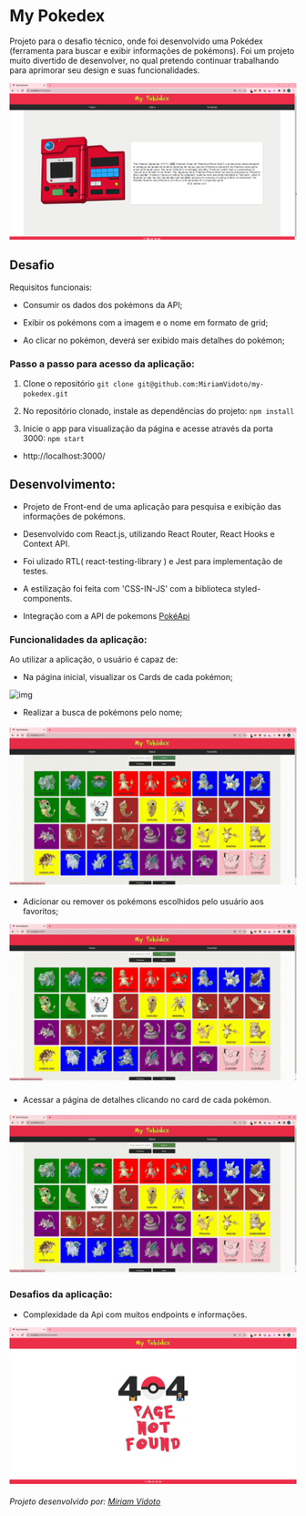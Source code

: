 # My Pokedex

Projeto para o desafio técnico, onde foi desenvolvido uma Pokédex (ferramenta para buscar e exibir informações de pokémons).
Foi um projeto muito divertido de desenvolver, no qual pretendo continuar trabalhando para aprimorar seu design e suas funcionalidades.

![img](./pokeAbout.png)

## Desafio

Requisitos funcionais:

- Consumir os dados dos pokémons da API;

- Exibir os pokémons com a imagem e o nome em formato de grid;

- Ao clicar no pokémon, deverá ser exibido mais detalhes do pokémon;

### Passo a passo para acesso da aplicação:
1. Clone o repositório
  ``git clone git@github.com:MiriamVidoto/my-pokedex.git``

2. No repositório clonado, instale as dependências do projeto:
  ``npm install``

3. Inicie o app para visualização da página e acesse através da porta 3000:
  ``npm start``
  - http://localhost:3000/ 

## Desenvolvimento:
- Projeto de Front-end de uma aplicação para pesquisa e exibição das informações de pokémons. 

- Desenvolvido com React.js, utilizando React Router, React Hooks e Context API.

- Foi ulizado RTL( react-testing-library ) e Jest para implementação de testes.

- A estilização foi feita com 'CSS-IN-JS' com a biblioteca styled-components.

- Integração com a API de pokemons [PokéApi](https://pokeapi.co/)

### Funcionalidades da aplicação:
Ao utilizar a aplicação, o usuário é capaz de:

  - Na página inicial, visualizar os Cards de cada pokémon;

  ![img](pokeHome.gif)

  - Realizar a busca de pokémons pelo nome;

  ![img](pokeSearch.gif)

  - Adicionar ou remover os pokémons escolhidos pelo usuário aos favoritos;

  ![img](pokeFavorites.gif)

  - Acessar a página de detalhes clicando no card de cada pokémon.

  ![img](pokeDetails.gif)

### Desafios da aplicação:

  - Complexidade da Api com muitos endpoints e informações.
  
  ![img](./pokeNotFound.png)

###### Projeto desenvolvido por: [Miriam Vidoto](https://github.com/MiriamVidoto)

